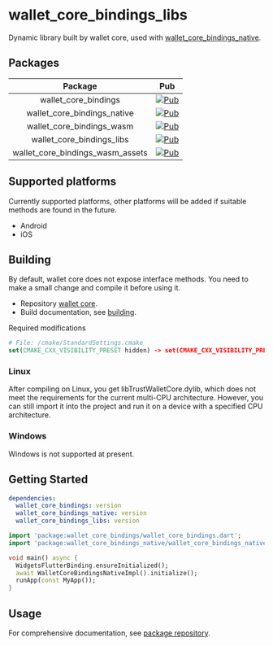 # wallet_core_bindings_libs

Dynamic library built by wallet core, used with [wallet_core_bindings_native](https://github.com/xuelongqy/wallet_core_bindings/tree/main/wallet_core_bindings_native).

## Packages
|             Package              |                                                          Pub                                                           |
|:--------------------------------:|:----------------------------------------------------------------------------------------------------------------------:|
|       wallet_core_bindings       |       [![Pub](https://img.shields.io/pub/v/wallet_core_bindings)](https://pub.dev/packages/wallet_core_bindings)       |
|   wallet_core_bindings_native    |   [![Pub](https://img.shields.io/pub/v/wallet_core_bindings)](https://pub.dev/packages/wallet_core_bindings_native)    |
|    wallet_core_bindings_wasm     |    [![Pub](https://img.shields.io/pub/v/wallet_core_bindings)](https://pub.dev/packages/wallet_core_bindings_wasm)     |
|    wallet_core_bindings_libs     |    [![Pub](https://img.shields.io/pub/v/wallet_core_bindings)](https://pub.dev/packages/wallet_core_bindings_libs)     |
| wallet_core_bindings_wasm_assets | [![Pub](https://img.shields.io/pub/v/wallet_core_bindings)](https://pub.dev/packages/wallet_core_bindings_wasm_assets) |

## Supported platforms
Currently supported platforms, other platforms will be added if suitable methods are found in the future.
- Android
- iOS

## Building
By default, wallet core does not expose interface methods. You need to make a small change and compile it before using it.

* Repository [wallet core](https://github.com/trustwallet/wallet-core).
* Build documentation, see [building](https://developer.trustwallet.com/developer/wallet-core/developing-the-library/building).

Required modifications
```cmake
# File: /cmake/StandardSettings.cmake
set(CMAKE_CXX_VISIBILITY_PRESET hidden) -> set(CMAKE_CXX_VISIBILITY_PRESET default)
```

### Linux
After compiling on Linux, you get libTrustWalletCore.dylib, which does not meet the requirements for the current multi-CPU architecture. However, you can still import it into the project and run it on a device with a specified CPU architecture.

### Windows
Windows is not supported at present.

## Getting Started
```yaml
dependencies:
  wallet_core_bindings: version
  wallet_core_bindings_native: version
  wallet_core_bindings_libs: version
```
```dart
import 'package:wallet_core_bindings/wallet_core_bindings.dart';
import 'package:wallet_core_bindings_native/wallet_core_bindings_native.dart';

void main() async {
  WidgetsFlutterBinding.ensureInitialized();
  await WalletCoreBindingsNativeImpl().initialize();
  runApp(const MyApp());
}
```

## Usage
For comprehensive documentation, see [package repository](https://github.com/xuelongqy/wallet_core_bindings/tree/main/wallet_core_bindings).
